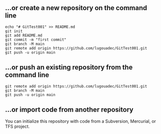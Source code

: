 ## …or create a new repository on the command line

    echo "# GitTest001" >> README.md
    git init
    git add README.md
    git commit -m "first commit"
    git branch -M main
    git remote add origin https://github.com/lugouadec/GitTest001.git
    git push -u origin main
  
##  …or push an existing repository from the command line

    git remote add origin https://github.com/lugouadec/GitTest001.git
    git branch -M main
    git push -u origin main

## …or import code from another repository

You can initialize this repository with code from a Subversion, Mercurial, or TFS project.
